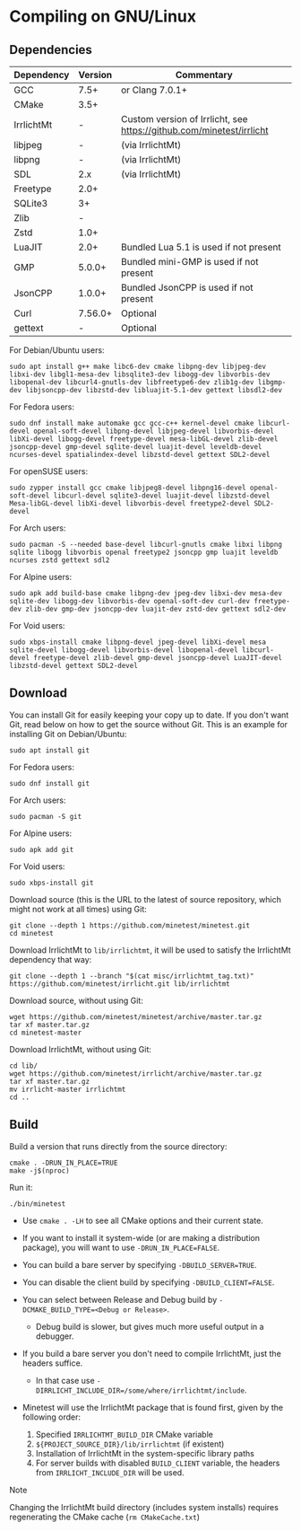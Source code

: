 # Compiling on GNU/Linux

## Dependencies

| Dependency | Version | Commentary                                                           |
| ---------- | ------- | -------------------------------------------------------------------- |
| GCC        | 7.5+    | or Clang 7.0.1+                                                      |
| CMake      | 3.5+    |                                                                      |
| IrrlichtMt | -       | Custom version of Irrlicht, see https://github.com/minetest/irrlicht |
| libjpeg    | -       | (via IrrlichtMt)                                                     |
| libpng     | -       | (via IrrlichtMt)                                                     |
| SDL        | 2.x     | (via IrrlichtMt)                                                     |
| Freetype   | 2.0+    |                                                                      |
| SQLite3    | 3+      |                                                                      |
| Zlib       | -       |                                                                      |
| Zstd       | 1.0+    |                                                                      |
| LuaJIT     | 2.0+    | Bundled Lua 5.1 is used if not present                               |
| GMP        | 5.0.0+  | Bundled mini-GMP is used if not present                              |
| JsonCPP    | 1.0.0+  | Bundled JsonCPP is used if not present                               |
| Curl       | 7.56.0+ | Optional                                                             |
| gettext    | -       | Optional                                                             |

For Debian/Ubuntu users:

    sudo apt install g++ make libc6-dev cmake libpng-dev libjpeg-dev libxi-dev libgl1-mesa-dev libsqlite3-dev libogg-dev libvorbis-dev libopenal-dev libcurl4-gnutls-dev libfreetype6-dev zlib1g-dev libgmp-dev libjsoncpp-dev libzstd-dev libluajit-5.1-dev gettext libsdl2-dev

For Fedora users:

    sudo dnf install make automake gcc gcc-c++ kernel-devel cmake libcurl-devel openal-soft-devel libpng-devel libjpeg-devel libvorbis-devel libXi-devel libogg-devel freetype-devel mesa-libGL-devel zlib-devel jsoncpp-devel gmp-devel sqlite-devel luajit-devel leveldb-devel ncurses-devel spatialindex-devel libzstd-devel gettext SDL2-devel

For openSUSE users:

    sudo zypper install gcc cmake libjpeg8-devel libpng16-devel openal-soft-devel libcurl-devel sqlite3-devel luajit-devel libzstd-devel Mesa-libGL-devel libXi-devel libvorbis-devel freetype2-devel SDL2-devel

For Arch users:

    sudo pacman -S --needed base-devel libcurl-gnutls cmake libxi libpng sqlite libogg libvorbis openal freetype2 jsoncpp gmp luajit leveldb ncurses zstd gettext sdl2

For Alpine users:

    sudo apk add build-base cmake libpng-dev jpeg-dev libxi-dev mesa-dev sqlite-dev libogg-dev libvorbis-dev openal-soft-dev curl-dev freetype-dev zlib-dev gmp-dev jsoncpp-dev luajit-dev zstd-dev gettext sdl2-dev

For Void users:

    sudo xbps-install cmake libpng-devel jpeg-devel libXi-devel mesa sqlite-devel libogg-devel libvorbis-devel libopenal-devel libcurl-devel freetype-devel zlib-devel gmp-devel jsoncpp-devel LuaJIT-devel libzstd-devel gettext SDL2-devel

## Download

You can install Git for easily keeping your copy up to date.
If you don't want Git, read below on how to get the source without Git.
This is an example for installing Git on Debian/Ubuntu:

    sudo apt install git

For Fedora users:

    sudo dnf install git

For Arch users:

    sudo pacman -S git

For Alpine users:

    sudo apk add git

For Void users:

    sudo xbps-install git

Download source (this is the URL to the latest of source repository, which might not work at all times) using Git:

    git clone --depth 1 https://github.com/minetest/minetest.git
    cd minetest

Download IrrlichtMt to `lib/irrlichtmt`, it will be used to satisfy the IrrlichtMt dependency that way:

    git clone --depth 1 --branch "$(cat misc/irrlichtmt_tag.txt)" https://github.com/minetest/irrlicht.git lib/irrlichtmt

Download source, without using Git:

    wget https://github.com/minetest/minetest/archive/master.tar.gz
    tar xf master.tar.gz
    cd minetest-master

Download IrrlichtMt, without using Git:

    cd lib/
    wget https://github.com/minetest/irrlicht/archive/master.tar.gz
    tar xf master.tar.gz
    mv irrlicht-master irrlichtmt
    cd ..

## Build

Build a version that runs directly from the source directory:

    cmake . -DRUN_IN_PLACE=TRUE
    make -j$(nproc)

Run it:

    ./bin/minetest

* Use `cmake . -LH` to see all CMake options and their current state.
* If you want to install it system-wide (or are making a distribution package),
  you will want to use `-DRUN_IN_PLACE=FALSE`.
* You can build a bare server by specifying `-DBUILD_SERVER=TRUE`.
* You can disable the client build by specifying `-DBUILD_CLIENT=FALSE`.
* You can select between Release and Debug build by `-DCMAKE_BUILD_TYPE=<Debug or Release>`.
    * Debug build is slower, but gives much more useful output in a debugger.
* If you build a bare server you don't need to compile IrrlichtMt, just the headers suffice.
    * In that case use `-DIRRLICHT_INCLUDE_DIR=/some/where/irrlichtmt/include`.

* Minetest will use the IrrlichtMt package that is found first, given by the following order:
    1. Specified `IRRLICHTMT_BUILD_DIR` CMake variable
    2. `${PROJECT_SOURCE_DIR}/lib/irrlichtmt` (if existent)
    3. Installation of IrrlichtMt in the system-specific library paths
    4. For server builds with disabled `BUILD_CLIENT` variable, the headers from `IRRLICHT_INCLUDE_DIR` will be used.
> [!NOTE]
> Changing the IrrlichtMt build directory (includes system installs) requires regenerating the CMake cache (`rm CMakeCache.txt`)